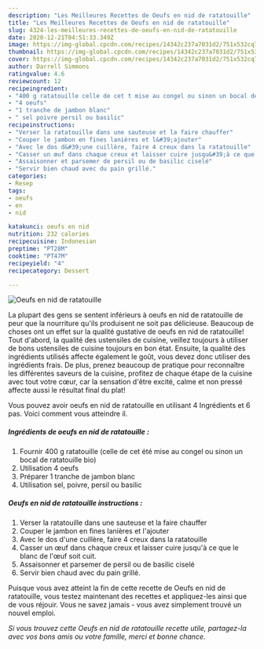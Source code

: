 ```yaml
---
description: "Les Meilleures Recettes de Oeufs en nid de ratatouille"
title: "Les Meilleures Recettes de Oeufs en nid de ratatouille"
slug: 4324-les-meilleures-recettes-de-oeufs-en-nid-de-ratatouille
date: 2020-12-21T04:51:33.349Z
image: https://img-global.cpcdn.com/recipes/14342c237a7031d2/751x532cq70/oeufs-en-nid-de-ratatouille-photo-principale-de-la-recette.jpg
thumbnail: https://img-global.cpcdn.com/recipes/14342c237a7031d2/751x532cq70/oeufs-en-nid-de-ratatouille-photo-principale-de-la-recette.jpg
cover: https://img-global.cpcdn.com/recipes/14342c237a7031d2/751x532cq70/oeufs-en-nid-de-ratatouille-photo-principale-de-la-recette.jpg
author: Darrell Simmons
ratingvalue: 4.6
reviewcount: 12
recipeingredient:
- "400 g ratatouille celle de cet t mise au congel ou sinon un bocal de ratatouille bio"
- "4 oeufs"
- "1 tranche de jambon blanc"
- " sel poivre persil ou basilic"
recipeinstructions:
- "Verser la ratatouille dans une sauteuse et la faire chauffer"
- "Couper le jambon en fines lanières et l&#39;ajouter"
- "Avec le dos d&#39;une cuillère, faire 4 creux dans la ratatouille"
- "Casser un œuf dans chaque creux et laisser cuire jusqu&#39;à ce que le blanc de l&#39;œuf soit cuit."
- "Assaisonner et parsemer de persil ou de basilic ciselé"
- "Servir bien chaud avec du pain grillé."
categories:
- Resep
tags:
- oeufs
- en
- nid

katakunci: oeufs en nid 
nutrition: 232 calories
recipecuisine: Indonesian
preptime: "PT28M"
cooktime: "PT47M"
recipeyield: "4"
recipecategory: Dessert

---
```



![Oeufs en nid de ratatouille](https://img-global.cpcdn.com/recipes/14342c237a7031d2/751x532cq70/oeufs-en-nid-de-ratatouille-photo-principale-de-la-recette.jpg)

La plupart des gens se sentent inférieurs à oeufs en nid de ratatouille de peur que la nourriture qu'ils produisent ne soit pas délicieuse. Beaucoup de choses ont un effet sur la qualité gustative de oeufs en nid de ratatouille! Tout d'abord, la qualité des ustensiles de cuisine, veillez toujours à utiliser de bons ustensiles de cuisine toujours en bon état. Ensuite, la qualité des ingrédients utilisés affecte également le goût, vous devez donc utiliser des ingrédients frais. De plus, prenez beaucoup de pratique pour reconnaître les différentes saveurs de la cuisine, profitez de chaque étape de la cuisine avec tout votre cœur, car la sensation d'être excité, calme et non pressé affecte aussi le résultat final du plat!

<!--inarticleads1-->

Vous pouvez avoir oeufs en nid de ratatouille en utilisant 4 Ingrédients et 6 pas. Voici comment vous atteindre il.

##### Ingrédients de oeufs en nid de ratatouille :

1. Fournir 400 g ratatouille (celle de cet été mise au congel ou sinon un bocal de ratatouille bio)
1. Utilisation 4 oeufs
1. Préparer 1 tranche de jambon blanc
1. Utilisation  sel, poivre, persil ou basilic




<!--inarticleads2-->

##### Oeufs en nid de ratatouille instructions :

1. Verser la ratatouille dans une sauteuse et la faire chauffer
1. Couper le jambon en fines lanières et l&#39;ajouter
1. Avec le dos d&#39;une cuillère, faire 4 creux dans la ratatouille
1. Casser un œuf dans chaque creux et laisser cuire jusqu&#39;à ce que le blanc de l&#39;œuf soit cuit.
1. Assaisonner et parsemer de persil ou de basilic ciselé
1. Servir bien chaud avec du pain grillé.




<!--inarticleads1-->

<p>
Puisque vous avez atteint la fin de cette recette de Oeufs en nid de ratatouille, vous testez maintenant des recettes et appliquez-les ainsi que de vous réjouir. Vous ne savez jamais - vous avez simplement trouvé un nouvel emploi.
</p>

<p>
<i>Si vous trouvez cette Oeufs en nid de ratatouille recette utile, partagez-la avec vos bons amis ou votre famille, merci et bonne chance.</i>
</p>
